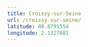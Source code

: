 ```yaml
---
title: Croissy-sur-Seine
url: /croissy-sur-seine/
latitude: 48.8791554
longitude: 2.1327881
---
```

